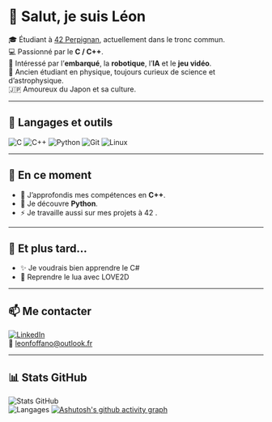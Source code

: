 # 👋 Salut, je suis Léon

🎓 Étudiant à [42 Perpignan](https://42.fr/), actuellement dans le tronc commun.  
💻 Passionné par le **C / C++**.  
🤖 Intéressé par l’**embarqué**, la **robotique**, l’**IA** et le **jeu vidéo**.  
🌌 Ancien étudiant en physique, toujours curieux de science et d’astrophysique.  
🇯🇵 Amoureux du Japon et sa culture.  

---

## 🔧 Langages et outils
![C](https://img.shields.io/badge/C-A8B9CC?style=for-the-badge&logo=c&logoColor=white)
![C++](https://img.shields.io/badge/C++-00599C?style=for-the-badge&logo=cplusplus&logoColor=white)
![Python](https://img.shields.io/badge/Python-3776AB?style=for-the-badge&logo=python&logoColor=white)
![Git](https://img.shields.io/badge/Git-F05032?style=for-the-badge&logo=git&logoColor=white)
![Linux](https://img.shields.io/badge/Linux-FCC624?style=for-the-badge&logo=linux&logoColor=black)

---

## 🚀 En ce moment
- 🌱 J’approfondis mes compétences en **C++**.  
- 🔭 Je découvre **Python**.  
- ⚡ Je travaille aussi sur mes projets à 42 .

---

## 📙 Et plus tard...
- ✨ Je voudrais bien apprendre le C#
- 👾 Reprendre le lua avec LOVE2D

---

## 📫 Me contacter
[![LinkedIn](https://img.shields.io/badge/LinkedIn-blue?style=for-the-badge&logo=linkedin)](https://www.linkedin.com/in/lefoffan)  
📧 <a href="mailto:&#108;&#101;&#111;&#110;&#102;&#111;&#102;&#102;&#97;&#110;&#111;&#64;&#111;&#117;&#116;&#108;&#111;&#111;&#107;&#46;&#102;&#114;">&#108;&#101;&#111;&#110;&#102;&#111;&#102;&#102;&#97;&#110;&#111;&#64;&#111;&#117;&#116;&#108;&#111;&#111;&#107;&#46;&#102;&#114;</a>

---

## 📊 Stats GitHub
![Stats GitHub](https://github-readme-stats.vercel.app/api?username=Zoldinn&show_icons=true&theme=tokyonight)  
![Langages](https://github-readme-stats.vercel.app/api/top-langs/?username=Zoldinn&layout=compact&theme=tokyonight)
[![Ashutosh's github activity graph](https://github-readme-activity-graph.vercel.app/graph?username=Zoldinn&theme=tokyonight)](https://github.com/ashutosh00710/github-readme-activity-graph)
